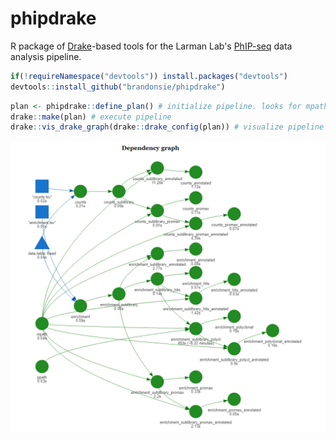 # phipdrake

R package of [Drake](https://github.com/ropensci/drake)-based tools for the Larman Lab's [PhIP-seq](https://www.nature.com/articles/s41596-018-0025-6) data analysis pipeline.

``` r  
if(!requireNamespace("devtools")) install.packages("devtools")
devtools::install_github("brandonsie/phipdrake")
```  

``` r
plan <- phipdrake::define_plan() # initialize pipeline. looks for mpath.txt and ppath.txt in working directory
drake::make(plan) # execute pipeline
drake::vis_drake_graph(drake::drake_config(plan)) # visualize pipeline
```
![dependency graph](https://raw.githubusercontent.com/brandonsie/brandonsie.github.io/master/docs/phipdrake_dependency_graph.PNG)
